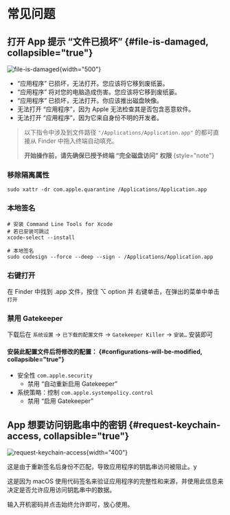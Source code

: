 # 常见问题

## 打开 App 提示 “文件已损坏” {#file-is-damaged, collapsible="true"}

![file-is-damaged](file-is-damaged-noshadow.png){width="500"}

- “应用程序” 已损坏，无法打开。您应该将它移到废纸篓。
- “应用程序” 将对您的电脑造成伤害。您应该将它移到废纸篓。
- “应用程序” 已损坏，无法打开。你应该推出磁盘映像。
- 无法打开 “应用程序”，因为 Apple 无法检查其是否包含恶意软件。
- 无法打开 “应用程序”，因为它来自身份不明的开发者。


> 以下指令中涉及到文件路径 `"/Applications/Application.app"` 的都可直接从 Finder 中拖入终端自动填充。
>
> **开始操作前，请先确保已授予终端 “完全磁盘访问” 权限**
> {style="note"}

### 移除隔离属性

```Shell
sudo xattr -dr com.apple.quarantine /Applications/Application.app
```

### 本地签名
```Shell
# 安装 Command Line Tools for Xcode
# 若已安装可跳过
xcode-select --install

# 本地签名
sudo codesign --force --deep --sign - /Applications/Application.app
```

### 右键打开

在 Finder 中找到 .app 文件，按住 <shortcut>⌥ option</shortcut> 并 <shortcut>右键单击</shortcut>，在弹出的菜单中单击 `打开`

### 禁用 Gatekeeper

<resource src="gatekeeper-killer.mobileconfig"/>

下载后在 `系统设置` → `已下载的配置文件` → `Gatekeeper Killer` → `安装…` 安装即可

#### 安装此配置文件后将修改的配置： {#configurations-will-be-modified, collapsible="true"}
- 安全性 `com.apple.security`
  - 禁用 “自动重新启用 Gatekeeper”
- 系统策略：控制 `com.apple.systempolicy.control`
  - 禁用 “启用 Gatekeeper”


## App 想要访问钥匙串中的密钥 {#request-keychain-access, collapsible="true"}

![request-keychain-access](request-keychain-access-noshadow.png){width="400"}

这是由于重新签名后身份不匹配，导致应用程序的钥匙串访问被阻止。<shortcut>y</shortcut>

这是因为 macOS 使用代码签名来验证应用程序的完整性和来源，并使用此信息来决定是否允许应用访问钥匙串中的数据。

输入开机密码并点击始终允许即可，放心使用。